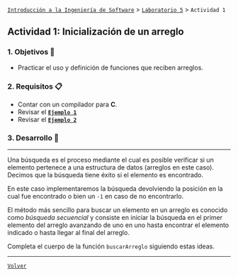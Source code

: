 [`Introducción a la Ingeniería de Software`](../../README.md) > [`Laboratorio 5`](../README.md) > `Actividad 1`

## Actividad 1: Inicialización de un arreglo

### 1. Objetivos :dart:

- Practicar el uso y definición de funciones que reciben arreglos.

### 2. Requisitos :clipboard:

- Contar con un compilador para __C__.
- Revisar el **[`Ejemplo 1`](../ejemplo01/README.md)**
- Revisar el **[`Ejemplo 2`](../ejemplo02/README.md)**

### 3. Desarrollo :rocket:

---

Una búsqueda es el proceso mediante el cual es posible verificar si un elemento pertenece a una estructura de datos (arreglos en este caso). Decimos que la búsqueda tiene éxito si el elemento es encontrado.

En este caso implementaremos la búsqueda devolviendo la posición en la cual fue encontrado o bien un `-1` en caso de no encontrarlo.

El método más sencillo para buscar un elemento en un arreglo es conocido como *búsqueda secuencial* y consiste en iniciar la búsqueda en el primer elemento del arreglo avanzando de uno en uno hasta encontrar el elemento indicado o hasta llegar al final del arreglo.

Completa el cuerpo de la función `buscarArreglo` siguiendo estas ideas.

---

[`Volver`](../README.md)
